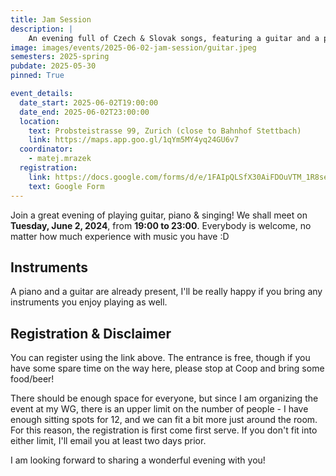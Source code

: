 ```yaml
---
title: Jam Session
description: |
    An evening full of Czech & Slovak songs, featuring a guitar and a piano!
image: images/events/2025-06-02-jam-session/guitar.jpeg
semesters: 2025-spring
pubdate: 2025-05-30
pinned: True

event_details:
  date_start: 2025-06-02T19:00:00
  date_end: 2025-06-02T23:00:00
  location:
    text: Probsteistrasse 99, Zurich (close to Bahnhof Stettbach)
    link: https://maps.app.goo.gl/1qYm5MY4yq24GU6v7
  coordinator: 
    - matej.mrazek
  registration:
    link: https://docs.google.com/forms/d/e/1FAIpQLSfX30AiFDOuVTM_1R8seFAR85WoiNnuGRMv4J05M_MTgcApHQ/viewform?usp=sharing&ouid=104836480148266218699
    text: Google Form
---
```




Join a great evening of playing guitar, piano & singing! We shall meet on **Tuesday, June 2, 2024**, from **19:00 to 23:00**. Everybody is welcome, no matter how much experience with music you have :D

## **Instruments**

A piano and a guitar are already present, I'll be really happy if you bring any instruments you enjoy playing as well.

## **Registration & Disclaimer**

You can register using the link above. The entrance is free, though if you have some spare time on the way here, please stop at Coop and bring some food/beer!

There should be enough space for everyone, but since I am organizing the event at my WG, there is an upper limit on the number of people - I have enough sitting spots for 12, and we can fit a bit more just around the room. For this reason, the registration is first come first serve. If you don't fit into either limit, I'll email you at least two days prior.


I am looking forward to sharing a wonderful evening with you! 
